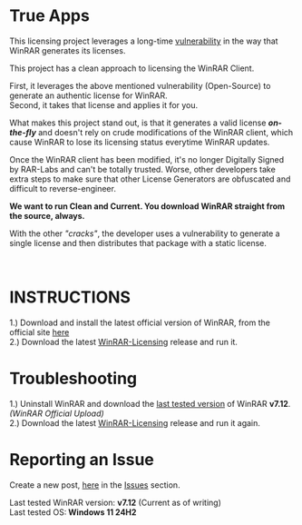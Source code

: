 <h1>True Apps</h1>
<p>This licensing project leverages a long-time <a href="https://github.com/bitcookies/winrar-keygen">vulnerability</a> in the way that WinRAR generates its licenses.</p>
<p>This project has a clean approach to licensing the WinRAR Client.</p>
<p>First, it leverages the above mentioned vulnerability (Open-Source) to generate an authentic license for WinRAR.<br /> Second, it takes that license and applies it for you.</p>
<p>What makes this project stand out, is that it generates a valid license <strong><em>on-the-fly</em></strong> and doesn't rely on crude modifications of the WinRAR client, which cause WinRAR to lose its licensing status everytime WinRAR updates.</p>
<p>Once the WinRAR client has been modified, it's no longer Digitally Signed by RAR-Labs and can't be totally trusted. Worse, other developers take extra steps to make sure that other License Generators are obfuscated and difficult to reverse-engineer.</p>
<p><strong>We want to run Clean and Current. You download WinRAR straight from the source, always.</strong></p>
<p>With the other <em>"cracks"</em>, the developer uses a vulnerability to generate a single license and then distributes that package with a static license.</p>
<p>&nbsp;</p>
<h1>INSTRUCTIONS</h1>
<p>1.) Download and install the latest official version of WinRAR, from the official site&nbsp;<a href="https://www.win-rar.com/download.html">here</a><br /> 2.) Download the latest <a href="https://github.com/BinaryBrother/WinRAR-Licensing/releases">WinRAR-Licensing</a> release and run it.</p>
<h1><strong>Troubleshooting</strong></h1>
<p>1.) Uninstall WinRAR and download the <a href="https://www.win-rar.com/fileadmin/winrar-versions/downloader/WinRAR-712.exe">last tested version</a> of WinRAR <strong>v7.12</strong>. <em>(WinRAR Official Upload)</em><br /> 2.) Download the latest <a href="https://github.com/BinaryBrother/WinRAR-Licensing/releases">WinRAR-Licensing</a> release and run it again.</p>
<h1><strong>Reporting an Issue</strong></h1>
<p>Create a new post, <a href="https://github.com/BinaryBrother/WinRAR-Licensing/issues">here</a> in the <a href="https://github.com/BinaryBrother/WinRAR-Licensing/issues">Issues</a> section.</p>
<p>Last tested WinRAR version: <strong>v7.12</strong> (Current as of writing) <br />Last tested OS:<strong> Windows 11 24H2</strong></p>
